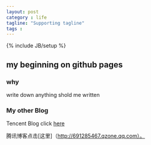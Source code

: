 ```yaml
---
layout: post
category : life
tagline: "Supporting tagline"
tags : 
---
```

{% include JB/setup %}


## my beginning on github pages

### why

write down anything shold me written

### My other Blog
Tencent Blog click [here](http://691285467.qzone.qq.com)

腾讯博客点击[这里]（http://691285467.qzone.qq.com）。

